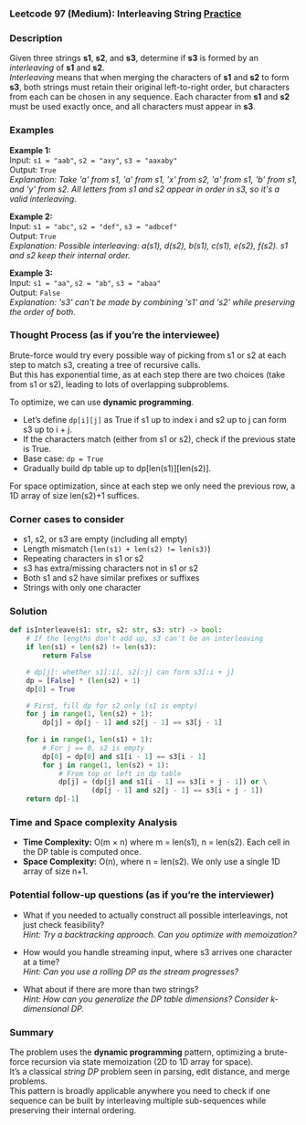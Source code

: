 ### Leetcode 97 (Medium): Interleaving String [Practice](https://leetcode.com/problems/interleaving-string)

### Description  
Given three strings **s1**, **s2**, and **s3**, determine if **s3** is formed by an *interleaving* of **s1** and **s2**.  
*Interleaving* means that when merging the characters of **s1** and **s2** to form **s3**, both strings must retain their original left-to-right order, but characters from each can be chosen in any sequence. Each character from **s1** and **s2** must be used exactly once, and all characters must appear in **s3**.

### Examples  

**Example 1:**  
Input: `s1 = "aab"`, `s2 = "axy"`, `s3 = "aaxaby"`  
Output: `True`  
*Explanation: Take 'a' from s1, 'a' from s1, 'x' from s2, 'a' from s1, 'b' from s1, and 'y' from s2. All letters from s1 and s2 appear in order in s3, so it's a valid interleaving.*

**Example 2:**  
Input: `s1 = "abc"`, `s2 = "def"`, `s3 = "adbcef"`  
Output: `True`  
*Explanation: Possible interleaving: a(s1), d(s2), b(s1), c(s1), e(s2), f(s2). s1 and s2 keep their internal order.*

**Example 3:**  
Input: `s1 = "aa"`, `s2 = "ab"`, `s3 = "abaa"`  
Output: `False`  
*Explanation: 's3' can't be made by combining 's1' and 's2' while preserving the order of both.*

### Thought Process (as if you’re the interviewee)  
Brute-force would try every possible way of picking from s1 or s2 at each step to match s3, creating a tree of recursive calls.  
But this has exponential time, as at each step there are two choices (take from s1 or s2), leading to lots of overlapping subproblems.

To optimize, we can use **dynamic programming**.  
- Let’s define `dp[i][j]` as True if s1 up to index i and s2 up to j can form s3 up to i + j.
- If the characters match (either from s1 or s2), check if the previous state is True.
- Base case: `dp = True`
- Gradually build dp table up to dp[len(s1)][len(s2)].

For space optimization, since at each step we only need the previous row, a 1D array of size len(s2)+1 suffices.

### Corner cases to consider  
- s1, s2, or s3 are empty (including all empty)
- Length mismatch (`len(s1) + len(s2) != len(s3)`)
- Repeating characters in s1 or s2
- s3 has extra/missing characters not in s1 or s2
- Both s1 and s2 have similar prefixes or suffixes
- Strings with only one character

### Solution

```python
def isInterleave(s1: str, s2: str, s3: str) -> bool:
    # If the lengths don't add up, s3 can't be an interleaving
    if len(s1) + len(s2) != len(s3):
        return False

    # dp[j]: whether s1[:i], s2[:j] can form s3[:i + j]
    dp = [False] * (len(s2) + 1)
    dp[0] = True

    # First, fill dp for s2 only (s1 is empty)
    for j in range(1, len(s2) + 1):
        dp[j] = dp[j - 1] and s2[j - 1] == s3[j - 1]
        
    for i in range(1, len(s1) + 1):
        # For j == 0, s2 is empty
        dp[0] = dp[0] and s1[i - 1] == s3[i - 1]
        for j in range(1, len(s2) + 1):
            # From top or left in dp table
            dp[j] = (dp[j] and s1[i - 1] == s3[i + j - 1]) or \
                    (dp[j - 1] and s2[j - 1] == s3[i + j - 1])
    return dp[-1]
```

### Time and Space complexity Analysis  

- **Time Complexity:** O(m × n) where m = len(s1), n = len(s2). Each cell in the DP table is computed once.
- **Space Complexity:** O(n), where n = len(s2). We only use a single 1D array of size n+1.

### Potential follow-up questions (as if you’re the interviewer)  

- What if you needed to actually construct all possible interleavings, not just check feasibility?  
  *Hint: Try a backtracking approach. Can you optimize with memoization?*

- How would you handle streaming input, where s3 arrives one character at a time?  
  *Hint: Can you use a rolling DP as the stream progresses?*

- What about if there are more than two strings?  
  *Hint: How can you generalize the DP table dimensions? Consider k-dimensional DP.*

### Summary
The problem uses the **dynamic programming** pattern, optimizing a brute-force recursion via state memoization (2D to 1D array for space).  
It’s a classical *string DP* problem seen in parsing, edit distance, and merge problems.  
This pattern is broadly applicable anywhere you need to check if one sequence can be built by interleaving multiple sub-sequences while preserving their internal ordering.